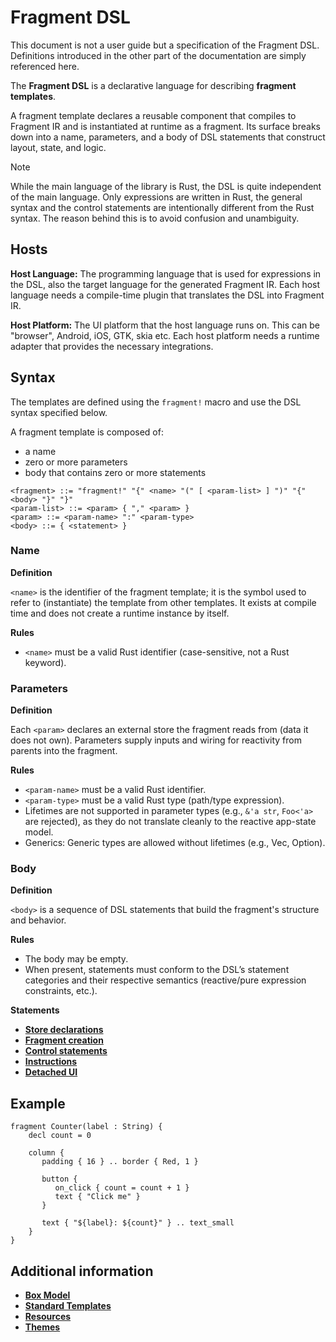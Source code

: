# Fragment DSL

This document is not a user guide but a specification of the Fragment DSL. Definitions
introduced in the other part of the documentation are simply referenced here.

The **Fragment DSL** is a declarative language for describing **fragment templates**.

A fragment template declares a reusable component that compiles to Fragment IR and 
is instantiated at runtime as a fragment. Its surface breaks down into a name, parameters, 
and a body of DSL statements that construct layout, state, and logic.

> [!NOTE] 
>
> While the main language of the library is Rust, the DSL is quite independent of the
> main language. Only expressions are written in Rust, the general syntax and the 
> control statements are intentionally different from the Rust syntax. The reason
> behind this is to avoid confusion and unambiguity.
>

## Hosts

**Host Language:** The programming language that is used for expressions in the DSL, also the
target language for the generated Fragment IR. Each host language needs a compile-time plugin
that translates the DSL into Fragment IR.

**Host Platform:** The UI platform that the host language runs on. This can be "browser",
Android, iOS, GTK, skia etc. Each host platform needs a runtime adapter that provides
the necessary integrations.

## Syntax

The templates are defined using the `fragment!` macro and use the DSL syntax specified below.

A fragment template is composed of:

- a name
- zero or more parameters
- body that contains zero or more statements

```text
<fragment> ::= "fragment!" "{" <name> "(" [ <param-list> ] ")" "{" <body> "}" "}"
<param-list> ::= <param> { "," <param> } 
<param> ::= <param-name> ":" <param-type>
<body> ::= { <statement> }
```

### Name

**Definition** 

`<name>` is the identifier of the fragment template; it is the symbol used to refer
to (instantiate) the template from other templates. It exists at compile time and does not create
a runtime instance by itself.

**Rules**

- `<name>` must be a valid Rust identifier (case-sensitive, not a Rust keyword).

### Parameters

**Definition** 

Each `<param>` declares an external store the fragment reads from (data it does not own).
Parameters supply inputs and wiring for reactivity from parents into the fragment.

**Rules**

- `<param-name>` must be a valid Rust identifier.
- `<param-type>` must be a valid Rust type (path/type expression).
- Lifetimes are not supported in parameter types (e.g., `&'a str`, `Foo<'a>` are rejected), as 
  they do not translate cleanly to the reactive app-state model.
- Generics: Generic types are allowed without lifetimes (e.g., Vec<String>, Option<u32>).

### Body

**Definition**

`<body>` is a sequence of DSL statements that build the fragment's structure and behavior. 

**Rules**

- The body may be empty.
- When present, statements must conform to the DSL’s statement categories and their respective semantics (reactive/pure expression constraints, etc.).

**Statements**

- [**Store declarations**](10_store_declarations.md)
- [**Fragment creation**](20_fragment_creation.md)
- [**Control statements**](30_control_statements.md)
- [**Instructions**](40_instructions.md)
- [**Detached UI**](50_detached_ui.md)

## Example

```frel
fragment Counter(label : String) {
    decl count = 0

    column {
       padding { 16 } .. border { Red, 1 }
       
       button {
          on_click { count = count + 1 }
          text { "Click me" }
       }
 
       text { "${label}: ${count}" } .. text_small
    }
}
```

## Additional information

- [**Box Model**](box_model.md)
- [**Standard Templates**](standard_templates.md)
- [**Resources**](60_resources.md)
- [**Themes**](70_themes.md)
